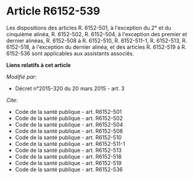 # Article R6152-539

Les dispositions des articles R. 6152-501, à l'exception du 2° et du cinquième alinéa, R. 6152-502, R. 6152-504, à
l'exception des premier et dernier alinéas, R. 6152-508 à R. 6152-510, R. 6152-511-1, R. 6152-513, R. 6152-518, à l'exception
du dernier alinéa, et des articles R. 6152-519 à R. 6152-536 sont applicables aux assistants associés.

**Liens relatifs à cet article**

_Modifié par_:

  - Décret n°2015-320 du 20 mars 2015 - art. 3

_Cite_:

  - Code de la santé publique - art. R6152-501
  - Code de la santé publique - art. R6152-502
  - Code de la santé publique - art. R6152-504
  - Code de la santé publique - art. R6152-508
  - Code de la santé publique - art. R6152-510
  - Code de la santé publique - art. R6152-511-1
  - Code de la santé publique - art. R6152-513
  - Code de la santé publique - art. R6152-518
  - Code de la santé publique - art. R6152-519
  - Code de la santé publique - art. R6152-536
